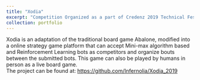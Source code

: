 ```yaml
---
title: "Xodia"
excerpt: "Competition Organized as a part of Credenz 2019 Technical Fest<br/><img src='/images/proj3.png'>"
collection: portfolio
---
```


Xodia is an adaptation of the traditional board game Abalone, modified into a online strategy game platform that can accept Mini-max algorithm based and Reinforcement Learning bots as competitors and organize bouts between the submitted bots. This game can also be played by humans in person as a live board game.
<BR>
The project can be found at: https://github.com/Infernolia/Xodia_2019
